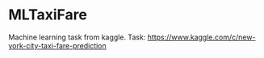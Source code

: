 # MLTaxiFare
Machine learning task from kaggle.
Task: https://www.kaggle.com/c/new-york-city-taxi-fare-prediction
